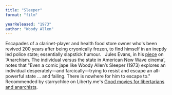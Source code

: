 ```yaml
---
title: "Sleeper"
format: "film"

yearReleased: "1973"
author: "Woody Allen"
---
```

 Escapades of a clarinet-player and health food store owner who's been revived  200 years after being cryonically frozen, to find himself in an ineptly led  police state; essentially slapstick humour.
  
 Jules Evans, in his <a href="http://www.philosophyforlife.org/category/anarchism/page/3/">piece</a>  on 'Anarchism. The individual versus the state in American New Wave cinema',  notes that "Even a comic jape like Woody Allen’s Sleeper (1973) explores  an individual desperately—and farcically—trying to resist and escape an  all-powerful state … and failing. There is nowhere for him to escape to."
  
 Recommended by starrychloe on Liberty.me's <a href="https://liberty.me/discuss/t/good-movies-for-libertarians-and-anarchists/"> Good movies for libertarians and anarchists</a>.